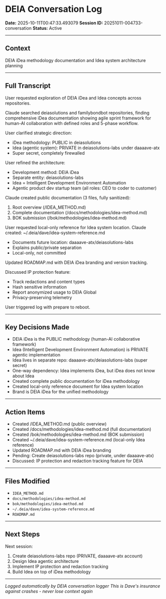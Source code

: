 # DEIA Conversation Log

**Date:** 2025-10-11T00:47:33.493079
**Session ID:** 20251011-004733-conversation
**Status:** Active

---

## Context
DEIA iDea methodology documentation and Idea system architecture planning

---

## Full Transcript
User requested exploration of DEIA iDea and Idea concepts across repositories.

Claude searched deiasolutions and familybondbot repositories, finding comprehensive iDea documentation showing agile sprint framework for human-AI collaboration with defined roles and 5-phase workflow.

User clarified strategic direction:
- iDea methodology: PUBLIC in deiasolutions
- Idea (agentic system): PRIVATE in deiasolutions-labs under daaaave-atx
- Super secret, completely firewalled

User refined the architecture:
- Development method: DEIA iDea
- Separate entity: deiasolutions-labs
- Idea = Intelligent Development Environment Automation
- Agentic product dev startup team (all roles: CEO to coder to customer)

Claude created public documentation (3 files, fully sanitized):
1. Root overview (/IDEA_METHOD.md)
2. Complete documentation (/docs/methodologies/idea-method.md)
3. BOK submission (/bok/methodologies/idea-method.md)

User requested local-only reference for Idea system location.
Claude created: ~/.deia/dave/idea-system-reference.md
- Documents future location: daaaave-atx/deiasolutions-labs
- Explains public/private separation
- Local-only, not committed

Updated ROADMAP.md with DEIA iDea branding and version tracking.

Discussed IP protection feature:
- Track redactions and content types
- Hash sensitive information
- Report anonymized usage to DEIA Global
- Privacy-preserving telemetry

User triggered log with prepare to reboot.

---

## Key Decisions Made
- DEIA iDea is the PUBLIC methodology (human-AI collaborative framework)
- Idea (Intelligent Development Environment Automation) is PRIVATE agentic implementation
- Idea lives in separate repo: daaaave-atx/deiasolutions-labs (super secret)
- One-way dependency: Idea implements iDea, but iDea does not know about Idea
- Created complete public documentation for iDea methodology
- Created local-only reference document for Idea system location
- Brand is DEIA iDea for the unified methodology

---

## Action Items
- Created /IDEA_METHOD.md (public overview)
- Created /docs/methodologies/idea-method.md (full documentation)
- Created /bok/methodologies/idea-method.md (BOK submission)
- Created ~/.deia/dave/idea-system-reference.md (local-only Idea reference)
- Updated ROADMAP.md with DEIA iDea branding
- Pending: Create deiasolutions-labs repo (private, under daaaave-atx)
- Discussed: IP protection and redaction tracking feature for DEIA

---

## Files Modified
- `IDEA_METHOD.md`
- `docs/methodologies/idea-method.md`
- `bok/methodologies/idea-method.md`
- `~/.deia/dave/idea-system-reference.md`
- `ROADMAP.md`

---

## Next Steps
Next session:
1. Create deiasolutions-labs repo (PRIVATE, daaaave-atx account)
2. Design Idea agentic architecture
3. Implement IP protection and redaction tracking
4. Build Idea on top of iDea methodology

---

*Logged automatically by DEIA conversation logger*
*This is Dave's insurance against crashes - never lose context again*
